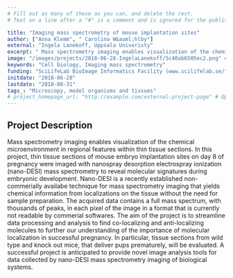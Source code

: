 ```yaml
---
# Fill out as many of these as you can, and delete the rest.
# Text on a line after a "#" is a comment and is ignored for the published page.

title: "Imaging mass spectrometry of mouse implantation sites"
author: ["Anna Klemm", " Carolina W&auml;hlby"]
external: "Ingela Lanekoff, Uppsala Univeristy"
excerpt: " Mass spectrometry imaging enables visualization of the chemical microenvironment in regional features within thin tissue sections. In this project, thin tissue sections of mouse embryo implantation s..."
image: "/images/projects/2018-06-28-IngelaLanekoff/5c40ab6505ec2.png" # Image should be pushed to /images/projects/YYYY-MM-DD-projectid/ before
keywords: "Cell biology, Imaging mass spectrometry"
funding: "SciLifeLab BioImage Informatics Facility (www.scilifelab.se/facilities/bioimage-informatics)"
initdate: "2018-06-28"
lastdate: "2018-08-31"
tags_: "Microscopy, model organisms and tissues"
# project_homepage_url: "http://example.com/external-project-page" # Optional external homepage for this project
---
```


## Project Description
 Mass spectrometry imaging enables visualization of the chemical microenvironment in regional features within thin tissue sections. In this project, thin tissue sections of mouse embryo implantation sites on day 8 of pregnancy were imaged with nanospray desorption electrospray ionization (nano-DESI) mass spectrometry to reveal molecular signatures during embryonic development. Nano-DESI is a recently established non-commerially availabe technique for mass spectrometry imaging that yields chemical information from localizations on the tissue without the need for sample preparation. The acquired data contains a full mass spectrum, with thousands of peaks, in each pixel of the image in a format that is currently not readable by commerial softwares. The aim of the project is to streamline data processing and analysis to find co-localizing and anti-localizing molecules to further our understanding of the importance of molecular localization in successful pregnancy. In particular, tissue sections from wild type and knock out mice, that deliver pups prematurely, will be evaluated. A successful project is anticipated to provide novel image analysis tools for data collected by nano-DESI mass spectrometry imaging of biological systems. 
